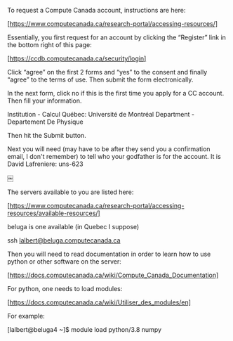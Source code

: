 To request a Compute Canada account, instructions are here:

[https://www.computecanada.ca/research-portal/accessing-resources/]


Essentially, you first request for an account by clicking the “Register” link in the bottom right of this page:

[https://ccdb.computecanada.ca/security/login]

Click “agree” on the first 2 forms and “yes” to the consent and finally “agree” to the terms of use. Then submit the form electronically.

In the next form, click no if this is the first time you apply for a CC account. Then fill your information.

Institution - Calcul Québec: Université de Montréal
Department - Departement De Physique

Then hit the Submit button.

Next you will need (may have to be after they send you a confirmation email, I don't remember) to tell who your godfather is for the account. It is David Lafreniere: uns-623

￼

The servers available to you are listed here:

[https://www.computecanada.ca/research-portal/accessing-resources/available-resources/]

beluga is one available (in Quebec I suppose)

ssh lalbert@beluga.computecanada.ca


Then you will need to read documentation in order to learn how to use python or other software on the server:

[https://docs.computecanada.ca/wiki/Compute_Canada_Documentation]

For python, one needs to load modules:

[https://docs.computecanada.ca/wiki/Utiliser_des_modules/en]

For example:

[lalbert@beluga4 ~]$ module load python/3.8 numpy

